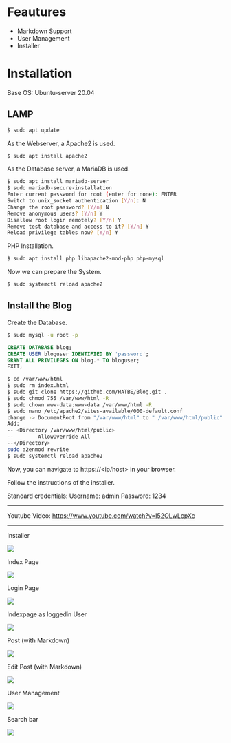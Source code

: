 # Feautures

- Markdown Support
- User Management
- Installer

# Installation

Base OS: Ubuntu-server 20.04

## LAMP

``` bash
$ sudo apt update
```

As the Webserver, a Apache2 is used.

``` bash
$ sudo apt install apache2
```

As the Database server, a MariaDB is used.

``` bash
$ sudo apt install mariadb-server
$ sudo mariadb-secure-installation
Enter current password for root (enter for none): ENTER
Switch to unix_socket authentication [Y/n]: N
Change the root password? [Y/n] N
Remove anonymous users? [Y/n] Y
Disallow root login remotely? [Y/n] Y
Remove test database and access to it? [Y/n] Y
Reload privilege tables now? [Y/n] Y
```  

PHP Installation.

``` bash
$ sudo apt install php libapache2-mod-php php-mysql
```

Now we can prepare the System.

``` bash
$ sudo systemctl reload apache2
```

## Install the Blog

Create the Database.

``` bash
$ sudo mysql -u root -p
```

``` SQL
CREATE DATABASE blog;
CREATE USER bloguser IDENTIFIED BY 'password';
GRANT ALL PRIVILEGES ON blog.* TO bloguser;
EXIT;
```

``` bash
$ cd /var/www/html
$ sudo rm index.html
$ sudo git clone https://github.com/HATBE/Blog.git .
$ sudo chmod 755 /var/www/html -R
$ sudo chown www-data:www-data /var/www/html -R
$ sudo nano /etc/apache2/sites-available/000-default.conf
change -> DocumentRoot from "/var/www/html" to " /var/www/html/public"
Add: 
-- <Directory /var/www/html/public>
--        AllowOverride All
--</Directory>
sudo a2enmod rewrite
$ sudo systemctl reload apache2
```

Now, you can navigate to https://<ip/host> in your browser.

Follow the instructions of the installer.

Standard credentials:
Username: admin
Password: 1234

---

Youtube Video: https://www.youtube.com/watch?v=I52OLwLcpXc

---
Installer 

![](.img/0.png)

Index Page 

![](.img/1.png)

Login Page

![](.img/2.png)

Indexpage as loggedin User

![](.img/3.png)

Post (with Markdown)

![](.img/4.png)

Edit Post (with Markdown)

![](.img/5.png)

User Management

![](.img/6.png)

Search bar

![](.img/7.png)
